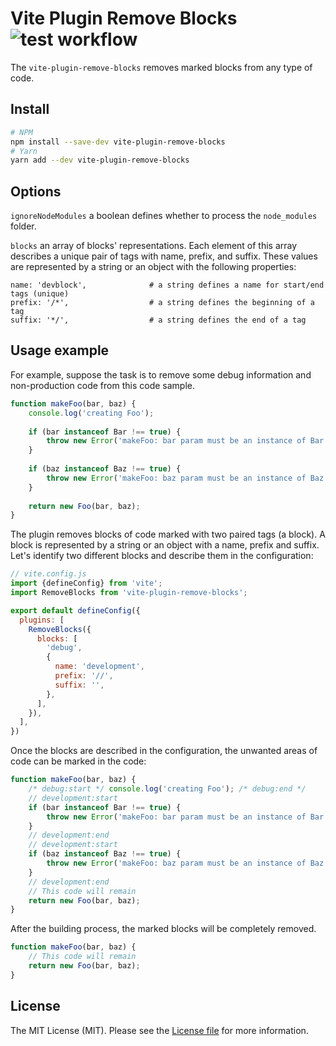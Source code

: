 Vite Plugin Remove Blocks ![test workflow](https://github.com/kudashevs/vite-plugin-remove-blocks/actions/workflows/run-tests.yml/badge.svg)
==========================

The `vite-plugin-remove-blocks` removes marked blocks from any type of code.

## Install

```bash
# NPM
npm install --save-dev vite-plugin-remove-blocks
# Yarn
yarn add --dev vite-plugin-remove-blocks
```


## Options

`ignoreNodeModules` a boolean defines whether to process the `node_modules` folder.

`blocks` an array of blocks' representations. Each element of this array describes a unique pair of tags with name,
prefix, and suffix. These values are represented by a string or an object with the following properties:
```
name: 'devblock',              # a string defines a name for start/end tags (unique)
prefix: '/*',                  # a string defines the beginning of a tag
suffix: '*/',                  # a string defines the end of a tag
```


## Usage example

For example, suppose the task is to remove some debug information and non-production code from this code sample.
```javascript
function makeFoo(bar, baz) {
    console.log('creating Foo'); 
    
    if (bar instanceof Bar !== true) {
        throw new Error('makeFoo: bar param must be an instance of Bar');
    }
    
    if (baz instanceof Baz !== true) {
        throw new Error('makeFoo: baz param must be an instance of Baz');
    }
    
    return new Foo(bar, baz);
}
```

The plugin removes blocks of code marked with two paired tags (a block). A block is represented by a string or an object
with a name, prefix and suffix. Let's identify two different blocks and describe them in the configuration:
```javascript
// vite.config.js 
import {defineConfig} from 'vite';
import RemoveBlocks from 'vite-plugin-remove-blocks';

export default defineConfig({
  plugins: [
    RemoveBlocks({
      blocks: [
        'debug',
        {
          name: 'development',
          prefix: '//',
          suffix: '',
        },
      ],
    }),
  ],
})
```

Once the blocks are described in the configuration, the unwanted areas of code can be marked in the code:
```javascript
function makeFoo(bar, baz) {
    /* debug:start */ console.log('creating Foo'); /* debug:end */
    // development:start
    if (bar instanceof Bar !== true) {
        throw new Error('makeFoo: bar param must be an instance of Bar');
    }
    // development:end
    // development:start
    if (baz instanceof Baz !== true) {
        throw new Error('makeFoo: baz param must be an instance of Baz');
    }
    // development:end
    // This code will remain
    return new Foo(bar, baz);
}
```

After the building process, the marked blocks will be completely removed.
```javascript
function makeFoo(bar, baz) {
    // This code will remain
    return new Foo(bar, baz);
}
```


## License

The MIT License (MIT). Please see the [License file](LICENSE.md) for more information.